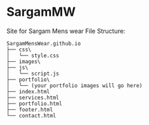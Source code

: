 # SargamMW
Site for Sargam Mens wear
File Structure:
```
SargamMensWear.github.io
├── css\
│   └── style.css
├── images\
├── js\
│   └── script.js
├── portfolio\
│   └── (your portfolio images will go here)
├── index.html
├── services.html
├── portfolio.html
├── footer.html
└── contact.html